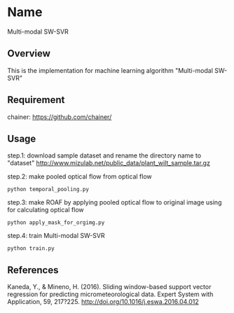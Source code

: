 Name
====
Multi-modal SW-SVR

## Overview

This is the implementation for machine learning algorithm "Multi-modal SW-SVR"

## Requirement

chainer: <https://github.com/chainer/>

## Usage

step.1: download sample dataset and rename the directory name to "dataset"
<http://www.mizulab.net/public_data/plant_wilt_sample.tar.gz>

step.2: make pooled optical flow from optical flow
```
python temporal_pooling.py
```

step.3: make ROAF by applying pooled optical flow to original image using for calculating optical flow
```
python apply_mask_for_orgimg.py
```

step.4: train Multi-modal SW-SVR
```
python train.py
```

## References
Kaneda, Y., & Mineno, H. (2016). Sliding window-based support vector regression for predicting micrometeorological data.
Expert System with Application, 59, 217?225. http://doi.org/10.1016/j.eswa.2016.04.012
